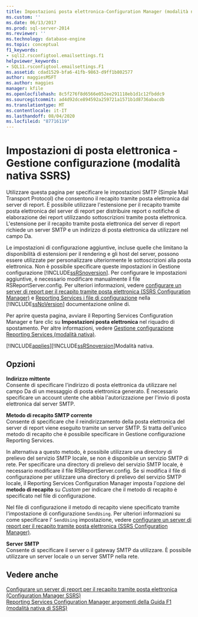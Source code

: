 ```yaml
---
title: Impostazioni posta elettronica-Configuration Manager (modalità nativa SSRS) | Microsoft Docs
ms.custom: ''
ms.date: 06/13/2017
ms.prod: sql-server-2014
ms.reviewer: ''
ms.technology: database-engine
ms.topic: conceptual
f1_keywords:
- sql12.rsconfigtool.emailsettings.f1
helpviewer_keywords:
- SQL11.rsconfigtool.emailsettings.F1
ms.assetid: cdad1529-bfa6-41fb-9863-d9ff1b802577
author: maggiesMSFT
ms.author: maggies
manager: kfile
ms.openlocfilehash: 8c5f276f8d6566e052ee291118eb1d1c12fbddc9
ms.sourcegitcommit: ad4d92dce894592a259721a1571b1d8736abacdb
ms.translationtype: MT
ms.contentlocale: it-IT
ms.lasthandoff: 08/04/2020
ms.locfileid: "87716119"
---
```

# <a name="e-mail-settings---configuration-manager-ssrs-native-mode"></a>Impostazioni di posta elettronica - Gestione configurazione (modalità nativa SSRS)
  Utilizzare questa pagina per specificare le impostazioni SMTP (Simple Mail Transport Protocol) che consentono il recapito tramite posta elettronica dal server di report. È possibile utilizzare l'estensione per il recapito tramite posta elettronica del server di report per distribuire report o notifiche di elaborazione dei report utilizzando sottoscrizioni tramite posta elettronica. L'estensione per il recapito tramite posta elettronica del server di report richiede un server SMTP e un indirizzo di posta elettronica da utilizzare nel campo Da.  
  
 Le impostazioni di configurazione aggiuntive, incluse quelle che limitano la disponibilità di estensioni per il rendering e gli host del server, possono essere utilizzate per personalizzare ulteriormente le sottoscrizioni alla posta elettronica. Non è possibile specificare queste impostazioni in Gestione configurazione [!INCLUDE[ssRSnoversion](../../includes/ssrsnoversion-md.md)]. Per configurare le impostazioni aggiuntive, è necessario modificare manualmente il file RSReportServer.config. Per ulteriori informazioni, vedere [configurare un server di report per il recapito tramite posta elettronica &#40;SSRS Configuration Manager&#41;](../../sql-server/install/configure-a-report-server-for-e-mail-delivery-ssrs-configuration-manager.md) e [Reporting Services i file di configurazione](../report-server/reporting-services-configuration-files.md) nella [!INCLUDE[ssNoVersion](../../includes/ssnoversion-md.md)] documentazione online di.  
  
 Per aprire questa pagina, avviare il Reporting Services Configuration Manager e fare clic su **Impostazioni posta elettronica** nel riquadro di spostamento. Per altre informazioni, vedere [Gestione configurazione Reporting Services &#40;modalità nativa&#41;](../../sql-server/install/reporting-services-configuration-manager-native-mode.md).  
  
 [!INCLUDE[applies](../../includes/applies-md.md)][!INCLUDE[ssRSnoversion](../../includes/ssrsnoversion-md.md)]Modalità nativa.  
  
## <a name="options"></a>Opzioni  
 **Indirizzo mittente**  
 Consente di specificare l'indirizzo di posta elettronica da utilizzare nel campo Da di un messaggio di posta elettronica generato. È necessario specificare un account utente che abbia l'autorizzazione per l'invio di posta elettronica dal server SMTP.  
  
 **Metodo di recapito SMTP corrente**  
 Consente di specificare che il reindirizzamento della posta elettronica del server di report viene eseguito tramite un server SMTP. Si tratta dell'unico metodo di recapito che è possibile specificare in Gestione configurazione Reporting Services.  
  
 In alternativa a questo metodo, è possibile utilizzare una directory di prelievo del servizio SMTP locale, se non è disponibile un servizio SMTP di rete. Per specificare una directory di prelievo del servizio SMTP locale, è necessario modificare il file RSReportServer.config. Se si modifica il file di configurazione per utilizzare una directory di prelievo del servizio SMTP locale, il Reporting Services Configuration Manager imposta l'opzione del **metodo di recapito** su *Custom* per indicare che il metodo di recapito è specificato nel file di configurazione.  
  
 Nel file di configurazione il metodo di recapito viene specificato tramite l'impostazione di configurazione `SendUsing`. Per ulteriori informazioni su come specificare l' `SendUsing` impostazione, vedere [configurare un server di report per il recapito tramite posta elettronica &#40;SSRS Configuration Manager&#41;](../../sql-server/install/configure-a-report-server-for-e-mail-delivery-ssrs-configuration-manager.md).  
  
 **Server SMTP**  
 Consente di specificare il server o il gateway SMTP da utilizzare. È possibile utilizzare un server locale o un server SMTP nella rete.  
  
## <a name="see-also"></a>Vedere anche  
 [Configurare un server di report per il recapito tramite posta elettronica &#40;Configuration Manager SSRS&#41;](../../sql-server/install/configure-a-report-server-for-e-mail-delivery-ssrs-configuration-manager.md)   
 [Reporting Services Configuration Manager argomenti della Guida F1 &#40;modalità nativa di SSRS&#41;](../../sql-server/install/reporting-services-configuration-manager-f1-help-topics-ssrs-native-mode.md)  
  
  
